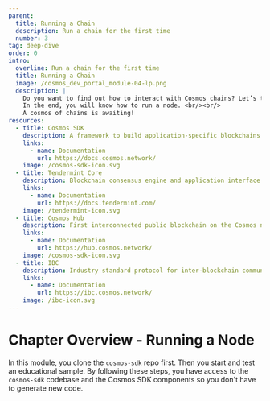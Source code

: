 ```yaml
---
parent:
  title: Running a Chain
  description: Run a chain for the first time
  number: 3
tag: deep-dive
order: 0
intro:
  overline: Run a chain for the first time
  title: Running a Chain
  image: /cosmos_dev_portal_module-04-lp.png
  description: |
    Do you want to find out how to interact with Cosmos chains? Let’s take it step-by-step with SimApp. <br/><br/>
    In the end, you will know how to run a node. <br/><br/>
    A cosmos of chains is awaiting!
resources:
  - title: Cosmos SDK
    description: A framework to build application-specific blockchains
    links:
      - name: Documentation
        url: https://docs.cosmos.network/
    image: /cosmos-sdk-icon.svg
  - title: Tendermint Core
    description: Blockchain consensus engine and application interface
    links:
      - name: Documentation
        url: https://docs.tendermint.com/
    image: /tendermint-icon.svg
  - title: Cosmos Hub
    description: First interconnected public blockchain on the Cosmos network
    links:
      - name: Documentation
        url: https://hub.cosmos.network/
    image: /cosmos-sdk-icon.svg
  - title: IBC
    description: Industry standard protocol for inter-blockchain communication
    links:
      - name: Documentation
        url: https://ibc.cosmos.network/
    image: /ibc-icon.svg
---
```


<ModuleLandingPage>

# Chapter Overview - Running a Node

In this module, you clone the `cosmos-sdk` repo first. Then you start and test an educational sample. By following these steps, you have access to the `cosmos-sdk` codebase and the Cosmos SDK components so you don't have to generate new code. 

</ModuleLandingPage>

